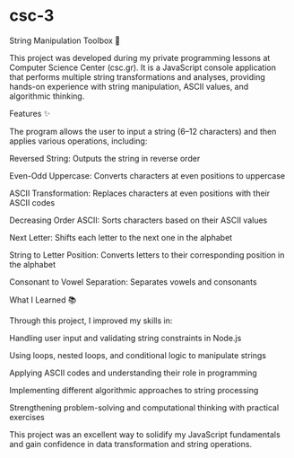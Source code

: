 # csc-3

String Manipulation Toolbox 🧩

This project was developed during my private programming lessons at Computer Science Center (csc.gr).
It is a JavaScript console application that performs multiple string transformations and analyses, providing hands-on experience with string manipulation, ASCII values, and algorithmic thinking.

Features ✨

The program allows the user to input a string (6–12 characters) and then applies various operations, including:

Reversed String: Outputs the string in reverse order

Even-Odd Uppercase: Converts characters at even positions to uppercase

ASCII Transformation: Replaces characters at even positions with their ASCII codes

Decreasing Order ASCII: Sorts characters based on their ASCII values

Next Letter: Shifts each letter to the next one in the alphabet

String to Letter Position: Converts letters to their corresponding position in the alphabet

Consonant to Vowel Separation: Separates vowels and consonants

What I Learned 📚

Through this project, I improved my skills in:

Handling user input and validating string constraints in Node.js

Using loops, nested loops, and conditional logic to manipulate strings

Applying ASCII codes and understanding their role in programming

Implementing different algorithmic approaches to string processing

Strengthening problem-solving and computational thinking with practical exercises

This project was an excellent way to solidify my JavaScript fundamentals and gain confidence in data transformation and string operations.
